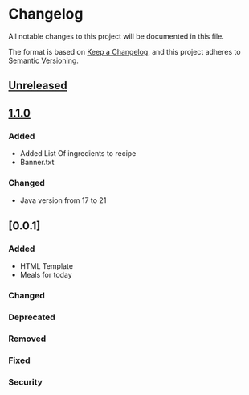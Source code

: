 # Changelog

All notable changes to this project will be documented in this file.

The format is based on [Keep a Changelog](https://keepachangelog.com/en/1.1.0/),
and this project adheres to [Semantic Versioning](https://semver.org/spec/v2.0.0.html).

## [Unreleased]

## [1.1.0]
### Added
- Added List Of ingredients to recipe
- Banner.txt
### Changed
- Java version from 17 to 21

## [0.0.1]

### Added
- HTML Template
- Meals for today
### Changed
### Deprecated
### Removed
### Fixed
### Security

[unreleased]: https://github.com/schmitzCatz/tandoor-dashboard/compare/v0.0.1...HEAD
[1.1.0]: https://github.com/schmitzCatz/tandoor-dashboard/compare/v1.1.0...v0.0.1